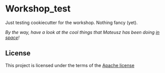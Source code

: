 # Workshop_test

Just testing cookiecutter for the workshop. Nothing fancy (yet).

_By the way, have a look at the cool things that Mateusz has been doing [in space](https://github.com/mkuzak/pluto)!_


## License

This project is licensed under the terms of the [Apache license](/LICENSE.md)

